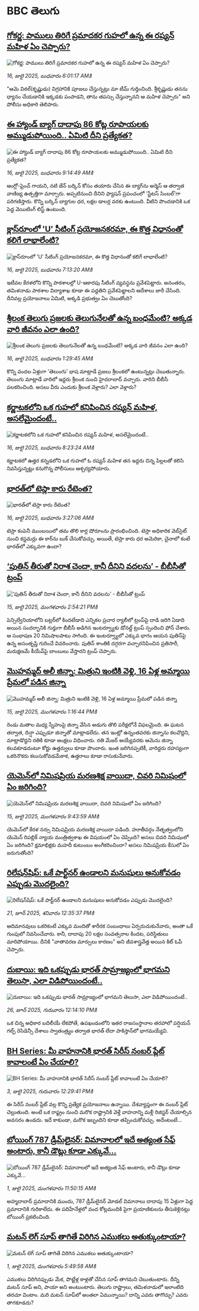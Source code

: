 # BBC తెలుగు## [గోకర్ణ: పాములు తిరిగే ప్రమాదకర గుహలో ఉన్న ఈ రష్యన్ మహిళ ఏం చెప్పారు? ](https://www.bbc.com/telugu/articles/c5y7z04eenwo?at_campaign=githubrss)![గోకర్ణ: పాములు తిరిగే ప్రమాదకర గుహలో ఉన్న ఈ రష్యన్ మహిళ ఏం చెప్పారు? ](https://ichef.bbci.co.uk/ace/ws/240/cpsprodpb/5b2b/live/a450d470-6203-11f0-a6b3-9bb41b3712e2.png)_16, జులై 2025, బుధవారం 6:01:17 AMకి_"ఆమె విఠల్(కృష్ణుడు) విగ్రహానికి పూజలు చేస్తున్నట్లు మా టీమ్ గుర్తించింది. శ్రీకృష్ణుడు తనను ధ్యానం చేయడానికి ఇక్కడకు పంపాడని, తాను తపస్సు చేస్తున్నానని ఆ మహిళ చెప్పారు" అని పోలీసు అధికారి తెలిపారు.## [ఈ హ్యాండ్ బ్యాగ్ దాదాపు 86 కోట్ల రూపాయలకు అమ్ముడుపోయింది.. ఏమిటి దీని ప్రత్యేకత? ](https://www.bbc.com/telugu/articles/cdxldveppdpo?at_campaign=githubrss)![ఈ హ్యాండ్ బ్యాగ్ దాదాపు 86 కోట్ల రూపాయలకు అమ్ముడుపోయింది.. ఏమిటి దీని ప్రత్యేకత? ](https://ichef.bbci.co.uk/ace/ws/240/cpsprodpb/b0ed/live/35939bb0-6205-11f0-b5c5-012c5796682d.jpg)_16, జులై 2025, బుధవారం 9:14:49 AMకి_ఆంగ్లో-ఫ్రెంచ్ గాయని, నటి జేన్ బర్కిన్ కోసం తయారు చేసిన ఈ బ్యాగ్‌ను అర్మెస్ ఆ తర్వాత వాణిజ్య ఉత్పత్తిగా మార్చారు. అప్పటినుంచి దీనిని ఫ్యాషన్ ప్రపంచంలో 'స్టేటస్ సింబల్'గా పరిగణిస్తారు. కొన్ని బర్కిన్ బ్యాగుల ధర, లక్షల డాలర్ల వరకు ఉంటుంది. వీటిని పొందడానికి ఒక పెద్ద వెయిటింగ్ లిస్ట్ ఉంటుంది.## [క్లాస్‌రూంలో 'U' సీటింగ్ ప్రయోజనకరమా, ఈ కొత్త విధానంతో కలిగే లాభాలేంటి?](https://www.bbc.com/telugu/articles/c24v24jglz2o?at_campaign=githubrss)![క్లాస్‌రూంలో 'U' సీటింగ్ ప్రయోజనకరమా, ఈ కొత్త విధానంతో కలిగే లాభాలేంటి?](https://ichef.bbci.co.uk/ace/ws/240/cpsprodpb/46ac/live/a239b2b0-619f-11f0-b8a7-b5df5f3cc858.jpg)_16, జులై 2025, బుధవారం 7:13:20 AMకి_ఇటీవల కేరళలోని కొన్ని పాఠశాలల్లో U-ఆకారపు సీటింగ్ వ్యవస్థను ప్రవేశపెట్టారు. అనంతరం, తమిళనాడు పాఠశాల విద్యాశాఖ కూడా ఈ పద్దతిని ప్రవేశపెట్టాలని ఆదేశాలు జారీ చేసింది. దీనివల్ల ప్రయోజనాలు ఏమిటి, అక్కడి ప్రభుత్వం ఏం చెబుతోంది?## [శ్రీలంక తెలుగు ప్రజలకు తెలుగునేలతో ఉన్న బంధమేంటి? అక్కడ వారి జీవనం ఎలా ఉంది?](https://www.bbc.com/telugu/articles/c9vr34g3r10o?at_campaign=githubrss)![శ్రీలంక తెలుగు ప్రజలకు తెలుగునేలతో ఉన్న బంధమేంటి? అక్కడ వారి జీవనం ఎలా ఉంది?](https://ichef.bbci.co.uk/ace/ws/240/cpsprodpb/753a/live/a45f6360-6153-11f0-960d-e9f1088a89fe.jpg)_16, జులై 2025, బుధవారం 1:29:45 AMకి_కొన్ని వందల ఏళ్లుగా 'తెలుంగు' భాష మాట్లాడే ప్రజలు శ్రీలంకలో ఉంటున్నట్లు చెబుతున్నారు. తెలుంగు మాట్లాడే వారిలో ఇద్దరు శ్రీలంక నుంచి హైదరాబాద్‌ వచ్చారు. వారిని బీబీసీ పలకరించింది. అసలు వీరు ఎందుకు శ్రీలంక వెళ్లారు? ఎలా వెళ్లారు?## [కర్ణాటకలోని ఒక గుహలో కనిపించిన రష్యన్ మహిళ, అసలేమైందంటే..](https://www.bbc.com/telugu/articles/c5y97yze7p7o?at_campaign=githubrss)![కర్ణాటకలోని ఒక గుహలో కనిపించిన రష్యన్ మహిళ, అసలేమైందంటే..](https://ichef.bbci.co.uk/ace/ws/240/cpsprodpb/bc67/live/9e8c25f0-619d-11f0-a40e-a1af2950b220.jpg)_16, జులై 2025, బుధవారం 8:23:24 AMకి_కర్ణాటకలో ఉత్తర కన్నడలోని ఒక గుహలో ఓ రష్యన్ మహిళ తన ఇద్దరు చిన్న పిల్లలతో కలిసి నివసిస్తున్నట్టు కనుగొన్న పోలీసులు ఆశ్చర్యపోయారు.## [భారత్‌లో టెస్లా కారు రేటెంత? ](https://www.bbc.com/telugu/articles/cn86q9n9ye9o?at_campaign=githubrss)![భారత్‌లో టెస్లా కారు రేటెంత? ](https://ichef.bbci.co.uk/ace/ws/240/cpsprodpb/265e/live/be8683d0-61ef-11f0-960d-e9f1088a89fe.jpg)_16, జులై 2025, బుధవారం 3:27:06 AMకి_టెస్లా కంపెనీ ముంబయిలో తమ తొలి కార్ల షోరూంను ప్రారంభించింది. టెస్లా అధికారిక వెబ్‌సైట్ నుంచి కస్టమర్లు ఈ కార్‌ను బుక్ చేసుకోవచ్చు. అయితే, టెస్లా కారు ధర అమెరికా, చైనాలో కంటే భారత్‌లో ఎక్కువగా ఉందా?## [‘పుతిన్ తీరుతో నిరాశ చెందా, కానీ దీనిని వదలను’ - బీబీసీతో ట్రంప్ ](https://www.bbc.com/telugu/articles/c873q903gy0o?at_campaign=githubrss)![‘పుతిన్ తీరుతో నిరాశ చెందా, కానీ దీనిని వదలను’ - బీబీసీతో ట్రంప్ ](https://ichef.bbci.co.uk/ace/ws/240/cpsprodpb/53d1/live/62db8d00-617c-11f0-960d-e9f1088a89fe.jpg)_15, జులై 2025, మంగళవారం 2:54:21 PMకి_పెన్సిల్వేనియాలోని బట్లర్‌లో కిందటేడాది ఎన్నికల ప్రచార ర్యాలీలో ట్రంప్‌పై దాడి జరిగి ఏడాది అయిన సందర్భానికి గుర్తుగా బీబీసీ అడిగిన ఇంటర్వ్యూకు డోనల్డ్ ట్రంప్ స్పందించి ఫోన్  చేశారు. ఆ సంభాషణ 20 నిమిషాలపాటు సాగింది. ఈ ఇంటర్వ్యూలో ఎక్కువ భాగం ఆయన పుతిన్‌పై ఉన్న అసంతృప్తి గురించే వివరించారు. పుతిన్ శాంతికి దగ్గరగా వచ్చారనిపించిన ప్రతిసారీ, మరుక్షణమే కీయేవ్‌పై బాంబులు వేస్తారని ట్రంప్ చెప్పారు.## [మొహమ్మద్ అలీ జిన్నా: మిత్రుని ఇంటికి వెళ్లి, 16 ఏళ్ల అమ్మాయి ప్రేమలో పడిన జిన్నా](https://www.bbc.com/telugu/articles/c5yg7zl1626o?at_campaign=githubrss)![మొహమ్మద్ అలీ జిన్నా: మిత్రుని ఇంటికి వెళ్లి, 16 ఏళ్ల అమ్మాయి ప్రేమలో పడిన జిన్నా](https://ichef.bbci.co.uk/ace/ws/240/cpsprodpb/5822/live/ec03a700-6147-11f0-960d-e9f1088a89fe.jpg)_15, జులై 2025, మంగళవారం 1:16:44 PMకి_రెండు మతాల మధ్య స్నేహంపై జిన్నా వేసిన అడుగు తొలి పరీక్షలోనే విఫలమైంది. ఈ ఘటన తర్వాత, దిన్షా ఎప్పుడూ జిన్నాతో మాట్లాడలేదు. తన ఇంట్లో ఉన్నంతవరకు జిన్నాను కలవొద్దని, మాట్లాడొద్దని రతికి కూడా ఆంక్షలు విధించారు. రతి మేజర్ అయ్యేవరకు ఆమెను జిన్నా కలవకూడదంటూ కోర్టు ఉత్తర్వులు కూడా పొందారు. ఇంత జరిగినప్పటికీ, వారిద్దరు రహస్యంగా ఒకరినొకరు కలుసుకోవడమేకాక,  ఉత్తరాలు కూడా రాసుకునేవారు.## [యెమెన్‌లో నిమిషప్రియ మరణశిక్ష వాయిదా, చివరి నిమిషంలో ఏం జరిగింది?](https://www.bbc.com/telugu/articles/cm2lpkex8dro?at_campaign=githubrss)![యెమెన్‌లో నిమిషప్రియ మరణశిక్ష వాయిదా, చివరి నిమిషంలో ఏం జరిగింది?](https://ichef.bbci.co.uk/ace/ws/240/cpsprodpb/f309/live/e536c430-60c9-11f0-a40e-a1af2950b220.png)_15, జులై 2025, మంగళవారం 9:43:59 AMకి_యెమెన్‌లో కేరళ నర్సు నిమిషప్రియ మరణశిక్ష వాయిదా పడింది.  హూతీవర్గం నేతృత్వంలోని యెమెన్ రిపబ్లిక్ న్యాయ మంత్రిత్వశాఖ ఈ విషయంలో ఏం చెప్పింది? అసలు చివరి నిమిషంలో ఏం జరిగింది? క్షమాభిక్షకు మహదీ కుటుంబం అంగీకరించిందా? అసలు నిమిషప్రియ కేసులో ఏం జరుగుతోంది?## [రిలేషన్‌షిప్: ఒకే పార్ట్‌నర్ ఉండాలని మనుషులు అనుకోవడం ఎప్పుడు మొదలైంది?](https://www.bbc.com/telugu/articles/c62d4j0748vo?at_campaign=githubrss)![రిలేషన్‌షిప్: ఒకే పార్ట్‌నర్ ఉండాలని మనుషులు అనుకోవడం ఎప్పుడు మొదలైంది?](https://ichef.bbci.co.uk/ace/ws/240/cpsprodpb/49dd/live/f64ee1d0-4f53-11f0-a872-8baf78f7d38b.jpg)_21, జూన్ 2025, శనివారం 12:35:37 PMకి_ఆదిమానవులు ఒకరికంటే ఎక్కువ మందితో శారీరక సంబంధాలు ఏర్పరుచుకునేవారు, అంతా ఒకే గుంపులో నివసించేవారు. కానీ, దాదాపు 20 లక్షల సంవత్సరాల కిందట, పరిస్థితులు మారిపోయాయి. దీనికి "వాతావరణ మార్పులు కారణం" అని జీవశాస్త్రవేత్త అయిన కిట్ ఓపీ చెప్పారు.## [దుబాయి: ఇది ఒకప్పుడు భారత్ సామ్రాజ్యంలో భాగమని తెలుసా, ఎలా విడిపోయిందంటే..](https://www.bbc.com/telugu/articles/ce83x3rekyyo?at_campaign=githubrss)![దుబాయి: ఇది ఒకప్పుడు భారత్ సామ్రాజ్యంలో భాగమని తెలుసా, ఎలా విడిపోయిందంటే..](https://ichef.bbci.co.uk/ace/ws/240/cpsprodpb/89c1/live/fbe80b80-5282-11f0-809e-059b7ea85131.jpg)_26, జూన్ 2025, గురువారం 12:14:10 PMకి_ఒక చిన్న అధికార బదిలీయే లేకపోతే, ఉపఖండంలోని ఇతర రాజసంస్థానాల తరహాలో  పర్షియన్ గల్ఫ్ రెసిడెన్సీ దేశాలు స్వాతంత్ర్యం తర్వాత భారత్ లేదా పాకిస్తాన్‌లో భాగమయ్యేవి.## [BH Series: మీ వాహనానికి భారత్ సిరీస్ నంబర్ ప్లేట్ కావాలంటే ఏం చేయాలి?](https://www.bbc.com/telugu/articles/c9dg040gzv6o?at_campaign=githubrss)![BH Series: మీ వాహనానికి భారత్ సిరీస్ నంబర్ ప్లేట్ కావాలంటే ఏం చేయాలి?](https://ichef.bbci.co.uk/ace/ws/240/cpsprodpb/c5c0/live/7facfba0-5801-11f0-b5c5-012c5796682d.jpg)_3, జులై 2025, గురువారం 12:29:41 PMకి_ఈ సిరీస్ నంబర్ ప్లేట్ వల్ల కొన్ని ప్రత్యేక ప్రయోజనాలు ఉన్నాయి. దేశవ్యాప్తంగా ఈ నంబర్ ప్లేట్ చెల్లుతుంది. అంటే ఒక రాష్ట్రం నుంచి మరొక రాష్ట్రానికి వెళ్తే వాహనాన్ని మళ్లీ రిజిస్టర్ చేయాల్సిన అవసరం ఉండదు. ఇదే కాకుండా, మరొక ఇబ్బందిని కూడా తప్పించుకోవచ్చు. అదేంటంటే...## [బోయింగ్ 787 డ్రీమ్‌లైనర్: విమానాలలో ఇదే అత్యంత సేఫ్ అంటారు, కానీ డౌట్లు కూడా ఎక్కువే...](https://www.bbc.com/telugu/articles/c8d664g0dz9o?at_campaign=githubrss)![బోయింగ్ 787 డ్రీమ్‌లైనర్: విమానాలలో ఇదే అత్యంత సేఫ్ అంటారు, కానీ డౌట్లు కూడా ఎక్కువే...](https://ichef.bbci.co.uk/ace/ws/240/cpsprodpb/aebe/live/0ad87b80-5674-11f0-95fc-edf89039c20a.jpg)_1, జులై 2025, మంగళవారం 11:50:15 AMకి_అహ్మదాబాద్ ప్రమాదానికి ముందు, 787 డ్రీమ్‌లైనర్ మోడల్ విమానాలు దాదాపు 15 ఏళ్లుగా పెద్ద ప్రమాదానికి గురికాలేదు. ఈ పదిహేనేళ్లలో వంద కోట్లమందికి  పైగా ప్రయాణికులను తీసుకెళ్లినట్లు బోయింగ్ ప్రకటించింది.## [మటన్ లెగ్ సూప్ తాగితే విరిగిన ఎముకలు అతుక్కుంటాయా?](https://www.bbc.com/telugu/articles/c0l4g92j8kzo?at_campaign=githubrss)![మటన్ లెగ్ సూప్ తాగితే విరిగిన ఎముకలు అతుక్కుంటాయా?](https://ichef.bbci.co.uk/ace/ws/240/cpsprodpb/cffe/live/00bf0e40-4f7e-11f0-8c47-237c2e4015f5.jpg)_1, జులై 2025, మంగళవారం 5:49:58 AMకి_ఎముకలు విరిగినప్పుడు మేక, పొట్టేళ్ల కాళ్లతో చేసిన సూప్ తాగమని చెబుతుంటారు. దీన్ని మటన్ సూప్ అని, పాయా అని అంటుంటారు. తెలుగు రాష్ట్రాలు, తమిళనాడులో ఇలాంటిది తరచూ వింటాం. మరి మటన్ సూప్‌లో అంతలా ఏమున్నాయి? దాన్ని ఎవరు తాగొచ్చు? ఎవరు తాగకూడదు?